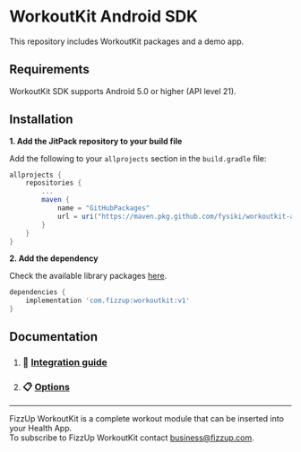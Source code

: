 # WorkoutKit Android SDK
This repository includes WorkoutKit packages and a demo app.

## Requirements
WorkoutKit SDK supports Android 5.0 or higher (API level 21).

## Installation
**1. Add the JitPack repository to your build file**

Add the following to your `allprojects` section in the `build.gradle` file:

```gradle
allprojects {
    repositories {
        ...
        maven {
            name = "GitHubPackages"
            url = uri("https://maven.pkg.github.com/fysiki/workoutkit-android-sdk")
        }
    }
}
```

**2. Add the dependency**

Check the available library packages [here](https://github.com/orgs/fysiki/packages?repo_name=workoutkit-android-sdk).
```gradle
dependencies {
    implementation 'com.fizzup:workoutkit:v1'
}
```

## Documentation
1. ### **📱 [Integration guide](docs/integration.md)**
2. ### **📋 [Options](docs/options.md)**  

___

FizzUp WorkoutKit is a complete workout module that can be inserted into your Health App.\
To subscribe to FizzUp WorkoutKit contact business@fizzup.com.
